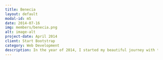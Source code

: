 ```yaml
---
title: Benecia
layout: default
modal-id: m5
date: 2014-07-16
img: members/benecia.png
alt: image-alt
project-date: April 2014
client: Start Bootstrap
category: Web Development
description: In the year of 2014, I started my beautiful journey with the youth group living according to the motto "Do Something Beautiful for God.” I always wanted to be a part of the Carmel Youth Group since I was a young Catechism student at the Carmelite Monastery. The thing I love the most about being a Light is that we can touch the lives of many youngsters from the youth group as well as from outside the youth group and help them see what God has planned for them. It is a place where we can nurture our talents and use them for the glory of God. I can say that I am proud to be a Light.
---
```

